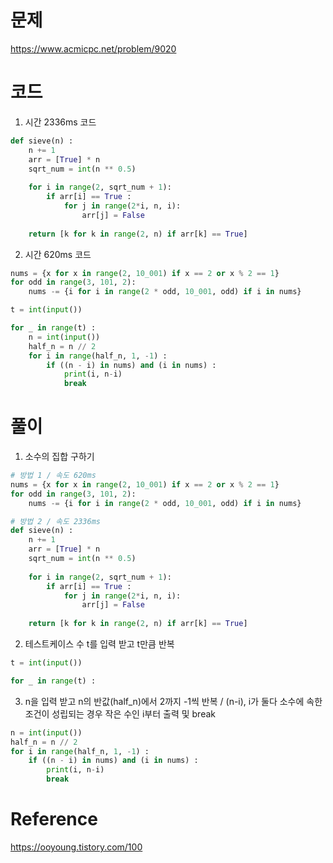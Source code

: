# 문제
https://www.acmicpc.net/problem/9020

# 코드
1. 시간 2336ms 코드
~~~python
def sieve(n) :
    n += 1
    arr = [True] * n
    sqrt_num = int(n ** 0.5)
    
    for i in range(2, sqrt_num + 1):
        if arr[i] == True :
            for j in range(2*i, n, i):
                arr[j] = False
                
    return [k for k in range(2, n) if arr[k] == True]
~~~

2. 시간 620ms 코드
~~~python
nums = {x for x in range(2, 10_001) if x == 2 or x % 2 == 1}
for odd in range(3, 101, 2): 
    nums -= {i for i in range(2 * odd, 10_001, odd) if i in nums}

t = int(input())

for _ in range(t) :
    n = int(input())
    half_n = n // 2
    for i in range(half_n, 1, -1) :
        if ((n - i) in nums) and (i in nums) :
            print(i, n-i)
            break
~~~
# 풀이
1. 소수의 집합 구하기
~~~python
# 방법 1 / 속도 620ms
nums = {x for x in range(2, 10_001) if x == 2 or x % 2 == 1}
for odd in range(3, 101, 2): 
    nums -= {i for i in range(2 * odd, 10_001, odd) if i in nums}

# 방법 2 / 속도 2336ms
def sieve(n) :
    n += 1
    arr = [True] * n
    sqrt_num = int(n ** 0.5)
    
    for i in range(2, sqrt_num + 1):
        if arr[i] == True :
            for j in range(2*i, n, i):
                arr[j] = False
                
    return [k for k in range(2, n) if arr[k] == True]
~~~
2. 테스트케이스 수 t를 입력 받고 t만큼 반복
~~~python
t = int(input())

for _ in range(t) :
~~~
3. n을 입력 받고 n의 반값(half_n)에서 2까지 -1씩 반복 / (n-i), i가 둘다 소수에 속한 조건이 성립되는 경우 작은 수인 i부터 출력 및 break
~~~python
n = int(input())
half_n = n // 2
for i in range(half_n, 1, -1) :
    if ((n - i) in nums) and (i in nums) :
        print(i, n-i)
        break
~~~
# Reference
https://ooyoung.tistory.com/100